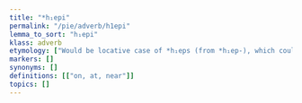 ```yaml
---
title: "*h₁epi"
permalink: "/pie/adverb/h1epi"
lemma_to_sort: "h₁epi"
klass: adverb
etymology: ["Would be locative case of *h₁eps (from *h₁ep-), which could mean \"back\", with the \"on\" sense referring to pack animals or riding."]
markers: []
synonyms: []
definitions: [["on, at, near"]]
topics: []
---
```

